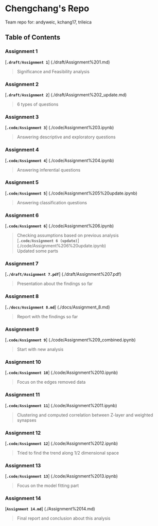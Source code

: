 # Chengchang's Repo
Team repo for: andyweic, kchang17, trileica

## Table of Contents

### Assignment 1  
[**``.draft/Assignment 1``**] (./draft/Assignment%201.md)  
  > Significance and Feasibility analysis

### Assignment 2  
[**``.draft/Assignment 2``**] (./draft/Assignment%202_update.md)
> 6 types of questions

### Assignment 3  
[**``.code/Assignment 3``**] (./code/Assignment%203.ipynb)  
> Answering descriptive and exploratory questions

### Assignment 4   
[**``.code/Assignment 4``**] (./code/Assignment%204.ipynb)  
> Answering inferential questions

### Assignment 5  
[**``.code/Assignment 5``**] (./code/Assignment%205%20update.ipynb)  
> Answering classification questions

### Assignment 6  
[**``.code/Assignment 6``**] (./code/Assignment%206.ipynb)  
> Checking assumptions based on previous analysis  
[**``.code/Assignment 6 (update)``**] (./code/Assignment%206%20update.ipynb)  
> Updated some parts  

### Assignment 7  
[**``./draft/Assignment 7.pdf``**] (./draft/Assignment%207.pdf)  
> Presentation about the findings so far

### Assignment 8  
[**``./docs/Assignment 8.md``**] (./docs/Assignment_8.md)  
> Report with the findings so far

### Assignment 9  
[**``.code/Assignment 9``**] (./code/Assignment%209_combined.ipynb)  
> Start with new analysis 

### Assignment 10  
[**``.code/Assignment 10``**] (./code/Assignment%2010.ipynb)  
> Focus on the edges removed data

### Assignment 11  
[**``.code/Assignment 11``**] (./code/Assignment%2011.ipynb)  
> Clustering and computed correlation between Z-layer and weighted synapses 

### Assignment 12  
[**``.code/Assignment 12``**] (./code/Assignment%2012.ipynb)  
> Tried to find the trend along 1/2 dimensional space

### Assignment 13  
[**``.code/Assignment 13``**] (./code/Assignment%2013.ipynb)  
> Focus on the model fitting part

### Assignment 14
[**``Assignment 14.md``**] (./Assignment%2014.md)  
> Final report and conclusion about this analysis
